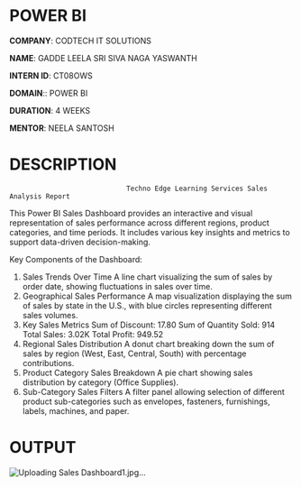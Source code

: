 # POWER BI

**COMPANY**: CODTECH IT SOLUTIONS

**NAME**: GADDE LEELA SRI SIVA NAGA YASWANTH

**INTERN ID**: CT08OWS

**DOMAIN**:: POWER BI

**DURATION**: 4 WEEKS

**MENTOR**: NEELA SANTOSH

# DESCRIPTION
                                 Techno Edge Learning Services Sales Analysis Report
This Power BI Sales Dashboard provides an interactive and visual representation of sales performance across different regions, product categories, and time periods. It includes various key insights and metrics to support data-driven decision-making.

Key Components of the Dashboard:
1. Sales Trends Over Time
      A line chart visualizing the sum of sales by order date, showing fluctuations in sales over time.
2. Geographical Sales Performance
      A map visualization displaying the sum of sales by state in the U.S., with blue circles representing different sales volumes.
3. Key Sales Metrics
       Sum of Discount: 17.80
       Sum of Quantity Sold: 914
       Total Sales: 3.02K
       Total Profit: 949.52
4. Regional Sales Distribution
      A donut chart breaking down the sum of sales by region (West, East, Central, South) with percentage contributions.
5. Product Category Sales Breakdown
      A pie chart showing sales distribution by category (Office Supplies).
6. Sub-Category Sales Filters
      A filter panel allowing selection of different product sub-categories such as envelopes, fasteners, furnishings, labels, machines, and paper.

# OUTPUT

![Uploading Sales Dashboard1.jpg…]()


